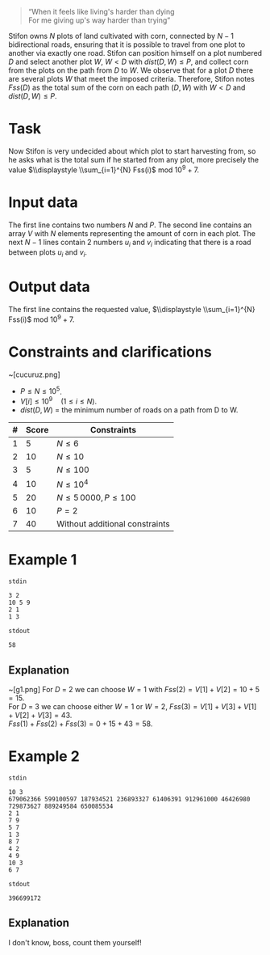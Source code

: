 > “When it feels like living's harder than dying  
For me giving up's way harder than trying”

Stifon owns $N$ plots of land cultivated with corn, connected by $N-1$ bidirectional roads, ensuring that it is possible to travel from one plot to another via exactly one road. Stifon can position himself on a plot numbered $D$ and select another plot $W$, $W < D$ with $dist(D, W) \leq P$, and collect corn from the plots on the path from $D$ to $W$. We observe that for a plot $D$ there are several plots $W$ that meet the imposed criteria. Therefore, Stifon notes $Fss(D)$ as the total sum of the corn on each path $(D, W)$ with $W < D$ and $dist(D, W) \leq P$.

# Task

Now Stifon is very undecided about which plot to start harvesting from, so he asks what is the total sum if he started from any plot, more precisely the value $\\displaystyle \\sum_{i=1}^{N} Fss(i)$ mod $10^9 + 7$.

# Input data

The first line contains two numbers $N$ and $P$. The second line contains an array $V$ with $N$ elements representing the amount of corn in each plot. The next $N-1$ lines contain 2 numbers $u_i$ and $v_i$ indicating that there is a road between plots $u_i$ and $v_i$.

# Output data

The first line contains the requested value, $\\displaystyle \\sum_{i=1}^{N} Fss(i)$ mod $10^9 + 7$.

# Constraints and clarifications
~[cucuruz.png]
* $P \leq N \leq 10^5$.
* $V[i] \leq 10^9 \quad (1 \leq i \leq N)$.
* $dist(D,W)$ = the minimum number of roads on a path from D to W.

| # | Score | Constraints | 
| - | ----- | ------------ |
| 1 | 5 | $N \leq 6$ |
| 2 | 10 | $N \leq 10$ |
| 3 | 5 | $N \leq 100$ |
| 4 | 10 | $N \leq 10^4$ |
| 5 | 20 | $N \leq 5 \, 0000, P \leq 100$  |
| 6 | 10 | $P = 2$|
| 7 | 40 | Without additional constraints |

# Example 1

`stdin`
```
3 2
10 5 9 
2 1
1 3
```

`stdout`
```
58
```

## Explanation
~[g1.png]
For $D$ = 2 we can choose $W = 1$ with $Fss(2) = V[1] + V[2] = 10 + 5 = 15$.  
For $D$ = 3 we can choose either $W = 1$ or $W = 2$, $Fss(3) = V[1] + V[3] + V[1] + V[2] + V[3] = 43$.  
$Fss(1) + Fss(2) + Fss(3) = 0 + 15 + 43 = 58$.

# Example 2

`stdin`
```
10 3
679062366 599100597 187934521 236893327 61406391 912961000 46426980 729873627 889249584 650085534 
2 1
7 9
5 7
1 3
8 7
4 2
4 9
10 3
6 7
```

`stdout`
```
396699172
```

## Explanation
I don't know, boss, count them yourself!
